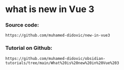 # what is new in Vue 3

### Source code:
```
https://github.com/muhamed-didovic/new-in-vue3
```

### Tutorial on Github:
```
https://github.com/muhamed-didovic/obsidian-tutorials/tree/main/What%20is%20new%20in%20Vue%203
```
